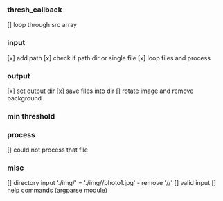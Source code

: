 ### thresh_callback 
[] loop through src array

### input
[x] add path
[x] check if path dir or single file
[x] loop files and process

### output
[x] set output dir
[x] save files into dir
[] rotate image and remove background

### min threshold

### process
[] could not process that file

### misc
[] directory input './img/' = './img//photo1.jpg' - remove '//'
[] valid input
[] help commands (argparse module)